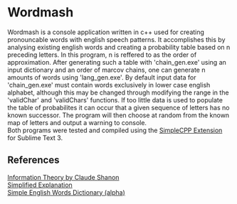 # Wordmash

Wordmash is a console application written in c++ used for creating pronouncable words with english speech patterns. It accomplishes this by analysing existing english words and creating a probability table based on n preceding letters. In this program, n is reffered to as the order of approximation. After generating such a table with 'chain_gen.exe' using an input dictionary and an order of marcov chains, one can generate n amounts of words using 'lang_gen.exe'. By default input data for 'chain_gen.exe' must contain words exclusively in lower case english alphabet, although this may be changed through modifying the range in the 'validChar' and 'validChars' functions. If too little data is used to populate the table of probabilites it can occur that a given sequence of letters has no known successor. The program will then choose at random from the known map of letters and output a warning to console.  
Both programs were tested and compiled using the [SimpleCPP Extension](https://github.com/Sinitax/SimpleCPP) for Sublime Text 3.


## References

[Information Theory by Claude Shanon](http://www.mast.queensu.ca/~math474/shannon1948.pdf)    
[Simplified Explanation](https://www.youtube.com/watch?v=3pRR8OK4UfE&t=181s)   
[Simple English Words Dictionary (alpha)](https://github.com/dwyl/english-words/blob/master/words_alpha.txt)